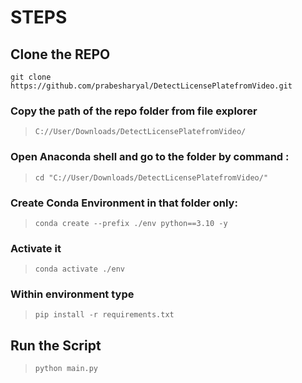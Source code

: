 # STEPS

## Clone the REPO
```git clone https://github.com/prabesharyal/DetectLicensePlatefromVideo.git```

### Copy the path of the repo folder from file explorer
> ``` C://User/Downloads/DetectLicensePlatefromVideo/ ``` 

### Open Anaconda shell and go to the folder by command :
> ```cd "C://User/Downloads/DetectLicensePlatefromVideo/"```

### Create Conda Environment in that folder only:
> ```conda create --prefix ./env python==3.10 -y```

### Activate it 

> ```conda activate ./env```

### Within environment type
> ```pip install -r requirements.txt```

## Run the Script 
> ```python main.py```